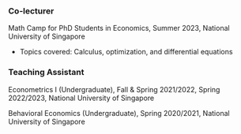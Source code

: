 ### Co-lecturer

Math Camp for PhD Students in Economics, Summer 2023, National University of Singapore
- Topics covered: Calculus, optimization, and differential equations

### Teaching Assistant

Econometrics I (Undergraduate), Fall & Spring 2021/2022, Spring 2022/2023, National University of Singapore

Behavioral Economics (Undergraduate), Spring 2020/2021, National University of Singapore
